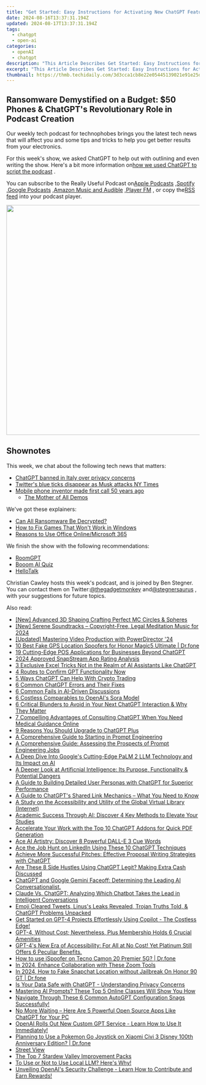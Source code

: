 ```yaml
---
title: "Get Started: Easy Instructions for Activating New ChatGPT Features via Plugins"
date: 2024-08-16T13:37:31.194Z
updated: 2024-08-17T13:37:31.194Z
tags:
  - chatgpt
  - open-ai
categories:
  - openAI
  - chatgpt
description: "This Article Describes Get Started: Easy Instructions for Activating New ChatGPT Features via Plugins"
excerpt: "This Article Describes Get Started: Easy Instructions for Activating New ChatGPT Features via Plugins"
thumbnail: https://thmb.techidaily.com/3d3cca1cb8e22e05445139021e91e25daa93afe1718351a0f0a580312ddf158d.jpg
---
```


## Ransomware Demystified on a Budget: $50 Phones & ChatGPT's Revolutionary Role in Podcast Creation

 Our weekly tech podcast for technophobes brings you the latest tech news that will affect you and some tips and tricks to help you get better results from your electronics.

 For this week's show, we asked ChatGPT to help out with outlining and even writing the show. Here's a bit more information on[how we used ChatGPT to script the podcast](https://www.makeuseof.com/i-used-chatgpt-to-script-a-podcast-heres-what-happened/) .

 You can subscribe to the Really Useful Podcast on[Apple Podcasts](https://podcasts.apple.com/gb/podcast/the-really-useful-podcast/id1437847131?mt=2) ,[Spotify](https://open.spotify.com/show/283gDxLd6OTNEpRq6tN7ha) ,[Google Podcasts](https://www.google.com/podcasts?feed=aHR0cHM6Ly9hbmNob3IuZm0vcy8zMWJlNDcwL3BvZGNhc3QvcnNz) ,[Amazon Music and Audible](https://music.amazon.co.uk/podcasts/20ab73d4-5da2-46c7-a17f-dc6eb39bdb48/The-Really-Useful-Podcast) ,[Player FM](https://player.fm/series/the-really-useful-podcast-2491856) , or copy the[RSS feed](https://feeds.transistor.fm/the-really-useful-podcast) into your podcast player.

<!-- affiliate ads begin -->
<a href="https://uperfect.sjv.io/c/5597632/1246754/15155" target="_top" id="1246754"><img src="//a.impactradius-go.com/display-ad/15155-1246754" border="0" alt="" width="600" height="600"/></a><img height="0" width="0" src="https://imp.pxf.io/i/5597632/1246754/15155" style="position:absolute;visibility:hidden;" border="0" />
<!-- affiliate ads end -->
## Shownotes

This week, we chat about the following tech news that matters:

* [ChatGPT banned in Italy over privacy concerns](https://www.bbc.co.uk/news/technology-65139406)
* [Twitter's blue ticks disappear as Musk attacks NY Times](https://www.bbc.co.uk/news/technology-65156216)
* [Mobile phone inventor made first call 50 years ago](https://www.bbc.co.uk/news/technology-65112048)  
  * [The Mother of All Demos](https://www.youtube.com/watch?v=B6rKUf9DWRI)

We've got these explainers:

* [Can All Ransomware Be Decrypted?](https://www.makeuseof.com/can-all-ransomware-be-decrypted/)
* [How to Fix Games That Won't Work in Windows](https://www.makeuseof.com/fix-games-not-working-windows/)
* [Reasons to Use Office Online/Microsoft 365](https://www.makeuseof.com/tag/dont-pay-word-5-reasons-use-office-online/)

We finish the show with the following recommendations:

* [RoomGPT](http://https://www.roomgpt.io/)
* [Booom AI Quiz](https://booom.ai/)
* [HelloTalk](https://www.hellotalk.com/?lang=en)

 Christian Cawley hosts this week's podcast, and is joined by Ben Stegner. You can contact them on Twitter:[@thegadgetmonkey](https://twitter.com/thegadgetmonkey) and[@stegnersaurus](https://twitter.com/stegnersaurus) , with your suggestions for future topics.


<ins class="adsbygoogle"
     style="display:block"
     data-ad-format="autorelaxed"
     data-ad-client="ca-pub-7571918770474297"
     data-ad-slot="1223367746"></ins>



<ins class="adsbygoogle"
     style="display:block"
     data-ad-client="ca-pub-7571918770474297"
     data-ad-slot="8358498916"
     data-ad-format="auto"
     data-full-width-responsive="true"></ins>

<span class="atpl-alsoreadstyle">Also read:</span>
<div><ul>
<li><a href="https://remote-screen-capture.techidaily.com/new-advanced-3d-shaping-crafting-perfect-mc-circles-and-spheres/"><u>[New] Advanced 3D Shaping  Crafting Perfect MC Circles & Spheres</u></a></li>
<li><a href="https://fox-hovers.techidaily.com/new-serene-soundtracks-copyright-free-legal-meditation-music-for-2024/"><u>[New] Serene Soundtracks – Copyright-Free, Legal Meditation Music for 2024</u></a></li>
<li><a href="https://extra-skills.techidaily.com/updated-mastering-video-production-with-powerdirector-24/"><u>[Updated] Mastering Video Production with PowerDirector '24</u></a></li>
<li><a href="https://location-fake.techidaily.com/10-best-fake-gps-location-spoofers-for-honor-magic5-ultimate-drfone-by-drfone-virtual-android/"><u>10 Best Fake GPS Location Spoofers for Honor Magic5 Ultimate | Dr.fone</u></a></li>
<li><a href="https://tech-revival.techidaily.com/19-cutting-edge-pos-applications-for-businesses-beyond-chatgpt/"><u>19 Cutting-Edge POS Applications for Businesses Beyond ChatGPT</u></a></li>
<li><a href="https://extra-approaches.techidaily.com/2024-approved-snapstream-app-rating-analysis/"><u>2024 Approved  SnapStream App Rating Analysis</u></a></li>
<li><a href="https://tech-revival.techidaily.com/3-exclusive-excel-tricks-not-in-the-realm-of-ai-assistants-like-chatgpt/"><u>3 Exclusive Excel Tricks Not in the Realm of AI Assistants Like ChatGPT</u></a></li>
<li><a href="https://tech-revival.techidaily.com/4-routes-to-confirm-gpt-functionality-now/"><u>4 Routes to Confirm GPT Functionality Now</u></a></li>
<li><a href="https://tech-revival.techidaily.com/5-ways-chatgpt-can-help-with-crypto-trading/"><u>5 Ways ChatGPT Can Help With Crypto Trading</u></a></li>
<li><a href="https://tech-revival.techidaily.com/6-common-chatgpt-errors-and-their-fixes/"><u>6 Common ChatGPT Errors and Their Fixes</u></a></li>
<li><a href="https://tech-revival.techidaily.com/6-common-fails-in-ai-driven-discussions/"><u>6 Common Fails in AI-Driven Discussions</u></a></li>
<li><a href="https://tech-revival.techidaily.com/6-costless-comparables-to-openais-sora-model/"><u>6 Costless Comparables to OpenAI's Sora Model</u></a></li>
<li><a href="https://tech-revival.techidaily.com/6-critical-blunders-to-avoid-in-your-next-chatgpt-interaction-and-why-they-matter/"><u>6 Critical Blunders to Avoid in Your Next ChatGPT Interaction & Why They Matter</u></a></li>
<li><a href="https://tech-revival.techidaily.com/7-compelling-advantages-of-consulting-chatgpt-when-you-need-medical-guidance-online/"><u>7 Compelling Advantages of Consulting ChatGPT When You Need Medical Guidance Online</u></a></li>
<li><a href="https://tech-revival.techidaily.com/9-reasons-you-should-upgrade-to-chatgpt-plus/"><u>9 Reasons You Should Upgrade to ChatGPT Plus</u></a></li>
<li><a href="https://tech-revival.techidaily.com/a-comprehensive-guide-to-starting-in-prompt-engineering/"><u>A Comprehensive Guide to Starting in Prompt Engineering</u></a></li>
<li><a href="https://tech-revival.techidaily.com/a-comprehensive-guide-assessing-the-prospects-of-prompt-engineering-jobs/"><u>A Comprehensive Guide: Assessing the Prospects of Prompt Engineering Jobs</u></a></li>
<li><a href="https://tech-revival.techidaily.com/a-deep-dive-into-googles-cutting-edge-palm-2-llm-technology-and-its-impact-on-ai/"><u>A Deep Dive Into Google's Cutting-Edge PaLM 2 LLM Technology and Its Impact on AI</u></a></li>
<li><a href="https://tech-revival.techidaily.com/a-deeper-look-at-artificnial-intelligence-its-purpose-functionality-and-potential-dangers/"><u>A Deeper Look at Artificnial Intelligence: Its Purpose, Functionality & Potential Dangers</u></a></li>
<li><a href="https://tech-revival.techidaily.com/a-guide-to-building-detailed-user-personas-with-chatgpt-for-superior-performance/"><u>A Guide to Building Detailed User Personas with ChatGPT for Superior Performance</u></a></li>
<li><a href="https://tech-revival.techidaily.com/a-guide-to-chatgpts-shared-link-mechanics-what-you-need-to-know/"><u>A Guide to ChatGPT's Shared Link Mechanics – What You Need to Know</u></a></li>
<li><a href="https://tech-revival.techidaily.com/a-study-on-the-accessibility-and-utility-of-the-global-virtual-library-internet/"><u>A Study on the Accessibility and Utility of the Global Virtual Library (Internet)</u></a></li>
<li><a href="https://tech-revival.techidaily.com/academic-success-through-ai-discover-4-key-methods-to-elevate-your-studies/"><u>Academic Success Through AI: Discover 4 Key Methods to Elevate Your Studies</u></a></li>
<li><a href="https://tech-revival.techidaily.com/accelerate-your-work-with-the-top-10-chatgpt-addons-for-quick-pdf-generation/"><u>Accelerate Your Work with the Top 10 ChatGPT Addons for Quick PDF Generation</u></a></li>
<li><a href="https://tech-revival.techidaily.com/ace-ai-artistry-discover-8-powerful-dall-e-3-cue-words/"><u>Ace AI Artistry: Discover 8 Powerful DALL-E 3 Cue Words</u></a></li>
<li><a href="https://tech-revival.techidaily.com/ace-the-job-hunt-on-linkedin-using-these-10-chatgpt-techniques/"><u>Ace the Job Hunt on LinkedIn Using These 10 ChatGPT Techniques</u></a></li>
<li><a href="https://tech-revival.techidaily.com/achieve-more-successful-pitches-effective-proposal-writing-strategies-with-chatgpt/"><u>Achieve More Successful Pitches: Effective Proposal Writing Strategies with ChatGPT</u></a></li>
<li><a href="https://tech-revival.techidaily.com/1722069783876-are-these-8-side-hustles-using-chatgpt-legit-making-extra-cash-discussed/"><u>Are These 8 Side Hustles Using ChatGPT Legit? Making Extra Cash Discussed</u></a></li>
<li><a href="https://tech-revival.techidaily.com/1721943663083-chatgpt-and-google-gemini-faceoff-determining-the-leading-ai-conversationalist/"><u>ChatGPT and Google Gemini Faceoff: Determining the Leading AI Conversationalist.</u></a></li>
<li><a href="https://tech-revival.techidaily.com/1721943803548-claude-vs-chatgpt-analyzing-which-chatbot-takes-the-lead-in-intelligent-conversations/"><u>Claude Vs. ChatGPT: Analyzing Which Chatbot Takes the Lead in Intelligent Conversations</u></a></li>
<li><a href="https://tech-revival.techidaily.com/1722017288690-emoji-cleared-tweets-linuss-leaks-revealed-trojan-truths-told-and-chatgpt-problems-unpacked/"><u>Emoji Cleared Tweets, Linus's Leaks Revealed, Trojan Truths Told, & ChatGPT Problems Unpacked</u></a></li>
<li><a href="https://tech-revival.techidaily.com/1722200039485-get-started-on-gpt-4-projects-effortlessly-using-copilot-the-costless-edge/"><u>Get Started on GPT-4 Projects Effortlessly Using Copilot - The Costless Edge!</u></a></li>
<li><a href="https://tech-revival.techidaily.com/1722195449766-gpt-4-without-cost-nevertheless-plus-membership-holds-6-crucial-amenities/"><u>GPT-4, Without Cost; Nevertheless, Plus Membership Holds 6 Crucial Amenities</u></a></li>
<li><a href="https://tech-revival.techidaily.com/1722145659329-gpt-4s-new-era-of-accessibility-for-all-at-no-cost-yet-platinum-still-offers-6-peculiar-benefits/"><u>GPT-4's New Era of Accessibility: For All at No Cost! Yet Platinum Still Offers 6 Peculiar Benefits.</u></a></li>
<li><a href="https://android-pokemon-go.techidaily.com/how-to-use-ispoofer-on-tecno-camon-20-premier-5g-drfone-by-drfone-virtual-android/"><u>How to use iSpoofer on Tecno Camon 20 Premier 5G? | Dr.fone</u></a></li>
<li><a href="https://screen-activity-recording.techidaily.com/in-2024-enhance-collaboration-with-these-zoom-tools/"><u>In 2024, Enhance Collaboration with These Zoom Tools</u></a></li>
<li><a href="https://location-social.techidaily.com/in-2024-how-to-fake-snapchat-location-without-jailbreak-on-honor-90-gt-drfone-by-drfone-virtual-android/"><u>In 2024, How to Fake Snapchat Location without Jailbreak On Honor 90 GT | Dr.fone</u></a></li>
<li><a href="https://tech-revival.techidaily.com/1722186223454-is-your-data-safe-with-chatgpt-understanding-privacy-concerns/"><u>Is Your Data Safe with ChatGPT - Understanding Privacy Concerns</u></a></li>
<li><a href="https://tech-revival.techidaily.com/1721795072949-mastering-ai-prompts-these-top-5-online-classes-will-show-you-how/"><u>Mastering AI Prompts? These Top 5 Online Classes Will Show You How</u></a></li>
<li><a href="https://tech-revival.techidaily.com/1721957687967-navigate-through-these-6-common-autogpt-configuration-snags-successfully/"><u>Navigate Through These 6 Common AutoGPT Configuration Snags Successfully!</u></a></li>
<li><a href="https://tech-revival.techidaily.com/1722093419077-no-more-waiting-here-are-5-powerful-open-source-apps-like-chatgpt-for-your-pc/"><u>No More Waiting – Here Are 5 Powerful Open Source Apps Like ChatGPT for Your PC</u></a></li>
<li><a href="https://tech-revival.techidaily.com/1722050876136-openai-rolls-out-new-custom-gpt-service-learn-how-to-use-it-immediately/"><u>OpenAI Rolls Out New Custom GPT Service - Learn How to Use It Immediately!</u></a></li>
<li><a href="https://change-location.techidaily.com/planning-to-use-a-pokemon-go-joystick-on-xiaomi-civi-3-disney-100th-anniversary-edition-drfone-by-drfone-virtual-android/"><u>Planning to Use a Pokemon Go Joystick on Xiaomi Civi 3 Disney 100th Anniversary Edition? | Dr.fone</u></a></li>
<li><a href="https://tech-revival.techidaily.com/1722156082740-street-view/"><u>Street View</u></a></li>
<li><a href="https://video-screen-grab.techidaily.com/the-top-7-stardew-valley-improvement-packs/"><u>The Top 7 Stardew Valley Improvement Packs</u></a></li>
<li><a href="https://tech-revival.techidaily.com/1722213965688-to-use-or-not-to-use-local-llm-heres-why/"><u>To Use or Not to Use Local LLM? Here's Why!</u></a></li>
<li><a href="https://tech-revival.techidaily.com/1722083289632-unveiling-openais-security-challenge-learn-how-to-contribute-and-earn-rewards/"><u>Unveiling OpenAI's Security Challenge - Learn How to Contribute and Earn Rewards!</u></a></li>
</ul></div>

